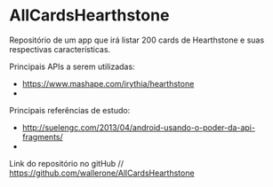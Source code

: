 # AllCardsHearthstone

Repositório de um app que irá listar 200 cards de Hearthstone e suas respectivas características.

Principais APIs a serem utilizadas:
 * https://www.mashape.com/irythia/hearthstone 
 * 
 
Principais referências de estudo:
 * http://suelengc.com/2013/04/android-usando-o-poder-da-api-fragments/
 * 

Link do repositório no gitHub // https://github.com/wallerone/AllCardsHearthstone
